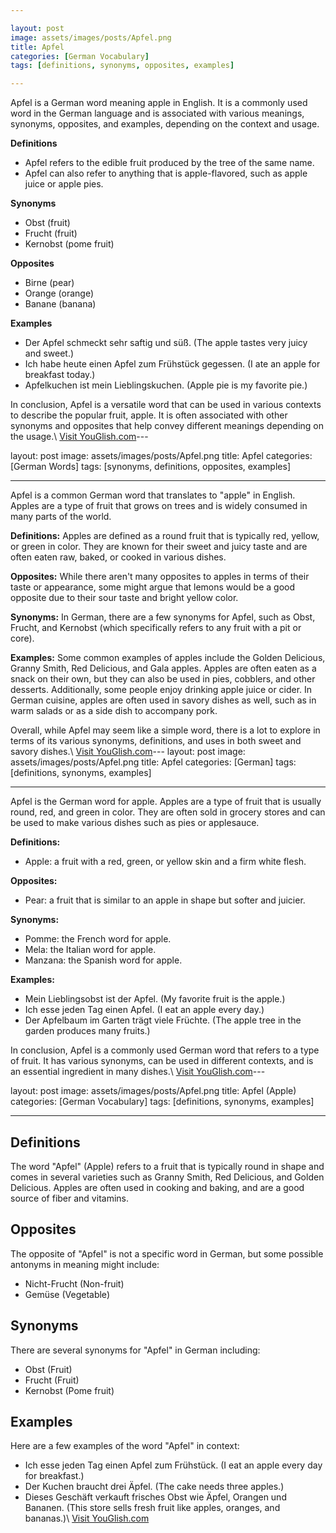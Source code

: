 ```yaml
---

layout: post
image: assets/images/posts/Apfel.png
title: Apfel
categories: [German Vocabulary]
tags: [definitions, synonyms, opposites, examples]

---
```


Apfel is a German word meaning apple in English. It is a commonly used word in the German language and is associated with various meanings, synonyms, opposites, and examples, depending on the context and usage.

**Definitions**

- Apfel refers to the edible fruit produced by the tree of the same name.
- Apfel can also refer to anything that is apple-flavored, such as apple juice or apple pies.

**Synonyms**

- Obst (fruit)
- Frucht (fruit)
- Kernobst (pome fruit)

**Opposites**

- Birne (pear)
- Orange (orange)
- Banane (banana)

**Examples**

- Der Apfel schmeckt sehr saftig und süß. (The apple tastes very juicy and sweet.)
- Ich habe heute einen Apfel zum Frühstück gegessen. (I ate an apple for breakfast today.)
- Apfelkuchen ist mein Lieblingskuchen. (Apple pie is my favorite pie.)

In conclusion, Apfel is a versatile word that can be used in various contexts to describe the popular fruit, apple. It is often associated with other synonyms and opposites that help convey different meanings depending on the usage.\ <a id="yg-widget-0" class="youglish-widget" data-query="Apfel" data-lang="german" data-components="8412" data-auto-start="0" data-bkg-color="theme_light" data-title="How%20to%20pronounce%20Apfel%20in%20German"  rel="nofollow" href="https://youglish.com">Visit YouGlish.com</a><script async src="https://youglish.com/public/emb/widget.js" charset="utf-8"></script>---

layout: post
image: assets/images/posts/Apfel.png
title: Apfel
categories: [German Words]
tags: [synonyms, definitions, opposites, examples]

---

Apfel is a common German word that translates to "apple" in English. Apples are a type of fruit that grows on trees and is widely consumed in many parts of the world. 

**Definitions:** Apples are defined as a round fruit that is typically red, yellow, or green in color. They are known for their sweet and juicy taste and are often eaten raw, baked, or cooked in various dishes.

**Opposites:** While there aren't many opposites to apples in terms of their taste or appearance, some might argue that lemons would be a good opposite due to their sour taste and bright yellow color.

**Synonyms:** In German, there are a few synonyms for Apfel, such as Obst, Frucht, and Kernobst (which specifically refers to any fruit with a pit or core).

**Examples:** Some common examples of apples include the Golden Delicious, Granny Smith, Red Delicious, and Gala apples. Apples are often eaten as a snack on their own, but they can also be used in pies, cobblers, and other desserts. Additionally, some people enjoy drinking apple juice or cider. In German cuisine, apples are often used in savory dishes as well, such as in warm salads or as a side dish to accompany pork. 

Overall, while Apfel may seem like a simple word, there is a lot to explore in terms of its various synonyms, definitions, and uses in both sweet and savory dishes.\ <a id="yg-widget-0" class="youglish-widget" data-query="Apfel" data-lang="german" data-components="8412" data-auto-start="0" data-bkg-color="theme_light" data-title="How%20to%20pronounce%20Apfel%20in%20German"  rel="nofollow" href="https://youglish.com">Visit YouGlish.com</a><script async src="https://youglish.com/public/emb/widget.js" charset="utf-8"></script>---
layout: post
image: assets/images/posts/Apfel.png
title: Apfel
categories: [German]
tags: [definitions, synonyms, examples]

---

Apfel is the German word for apple. Apples are a type of fruit that is usually round, red, and green in color. They are often sold in grocery stores and can be used to make various dishes such as pies or applesauce.

**Definitions:**

- Apple: a fruit with a red, green, or yellow skin and a firm white flesh.

**Opposites:**

- Pear: a fruit that is similar to an apple in shape but softer and juicier.

**Synonyms:**

- Pomme: the French word for apple.
- Mela: the Italian word for apple.
- Manzana: the Spanish word for apple.

**Examples:**

- Mein Lieblingsobst ist der Apfel. (My favorite fruit is the apple.)
- Ich esse jeden Tag einen Apfel. (I eat an apple every day.)
- Der Apfelbaum im Garten trägt viele Früchte. (The apple tree in the garden produces many fruits.)

In conclusion, Apfel is a commonly used German word that refers to a type of fruit. It has various synonyms, can be used in different contexts, and is an essential ingredient in many dishes.\ <a id="yg-widget-0" class="youglish-widget" data-query="Apfel" data-lang="german" data-components="8412" data-auto-start="0" data-bkg-color="theme_light" data-title="How%20to%20pronounce%20Apfel%20in%20German"  rel="nofollow" href="https://youglish.com">Visit YouGlish.com</a><script async src="https://youglish.com/public/emb/widget.js" charset="utf-8"></script>---

layout: post
image: assets/images/posts/Apfel.png
title: Apfel (Apple)
categories: [German Vocabulary]
tags: [definitions, synonyms, examples]

---

## Definitions

The word "Apfel" (Apple) refers to a fruit that is typically round in shape and comes in several varieties such as Granny Smith, Red Delicious, and Golden Delicious. Apples are often used in cooking and baking, and are a good source of fiber and vitamins.

## Opposites

The opposite of "Apfel" is not a specific word in German, but some possible antonyms in meaning might include:

- Nicht-Frucht (Non-fruit)
- Gemüse (Vegetable)

## Synonyms

There are several synonyms for "Apfel" in German including:

- Obst (Fruit)
- Frucht (Fruit)
- Kernobst (Pome fruit)

## Examples

Here are a few examples of the word "Apfel" in context:

- Ich esse jeden Tag einen Apfel zum Frühstück. (I eat an apple every day for breakfast.)
- Der Kuchen braucht drei Äpfel. (The cake needs three apples.)
- Dieses Geschäft verkauft frisches Obst wie Äpfel, Orangen und Bananen. (This store sells fresh fruit like apples, oranges, and bananas.)\ <a id="yg-widget-0" class="youglish-widget" data-query="Apfel" data-lang="german" data-components="8412" data-auto-start="0" data-bkg-color="theme_light" data-title="How%20to%20pronounce%20Apfel%20in%20German"  rel="nofollow" href="https://youglish.com">Visit YouGlish.com</a><script async src="https://youglish.com/public/emb/widget.js" charset="utf-8"></script>